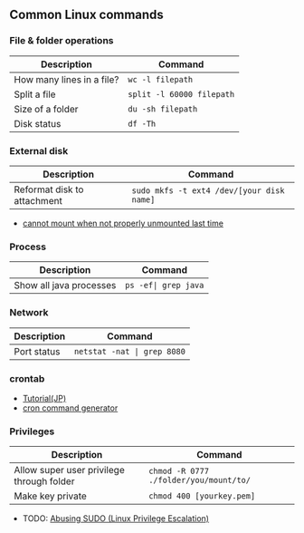 ## Common Linux commands
### File & folder operations
|Description|Command|
| ------------- |-------------|
|How many lines in a file?|`wc -l filepath`|
|Split a file|`split -l 60000 filepath`|
|Size of a folder|`du -sh filepath`|
|Disk status|`df -Th`|
### External disk
|Description|Command|
| ------------- |-------------|
|Reformat disk to attachment|`sudo mkfs -t ext4 /dev/[your disk name]`|
- [cannot mount when not properly unmounted last time](https://ubuntuforums.org/showthread.php?t=1898721)
### Process
|Description|Command|
| ------------- |-------------|
|Show all java processes|`ps -ef\| grep java`|
### Network
|Description|Command|
| ------------- |-------------|
|Port status|`netstat -nat \| grep 8080`|
### crontab
- [Tutorial(JP)](https://qiita.com/shunyooo/items/69c3523a8c500b37f33f)
- [cron command generator](http://www.cronmaker.com/)
### Privileges
|Description|Command|
| ------------- |-------------|
|Allow super user privilege through folder|`chmod -R 0777 ./folder/you/mount/to/`|
|Make key private|`chmod 400 [yourkey.pem]`|
- TODO: [Abusing SUDO (Linux Privilege Escalation)](http://touhidshaikh.com/blog/?p=790)
